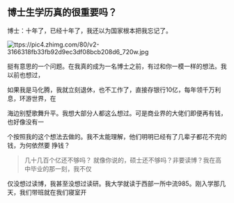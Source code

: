 ## 博士生学历真的很重要吗？
博士：十年了，已经十年了，我还以为国家根本把我忘记了。

![ttps://pic4.zhimg.com/80/v2-3166318fb33fb92d9ec3df08bcb208d6_720w.jpg](https://pic4.zhimg.com/80/v2-3166318fb33fb92d9ec3df08bcb208d6_720w.jpg)

挺有意思的一个问题。在我真的成为一名博士之前，有过和你一模一样的想法。我以前也想过，

如果我是马化腾，我就立刻退休，也不工作了，直接存银行10亿，每年领千万利息，环游世界，在

海边别墅歌舞升平。我想大部分人都这么想过。可是商业界的大佬们即便再有钱，也好像没有一


个按照我的这个想法去做的。我不太能理解，他们明明已经有了几辈子都花不完的钱，为何依然要
挣钱？
>几十几百个亿还不够吗？
就像你说的，硕士还不够吗？非要读博？我在高中毕业的那一刻，我不仅

仅没想过读博，我甚至没想过读研。我大学就读于西部一所中流985。刚入学那几天，我们带班就在我们寝室开


